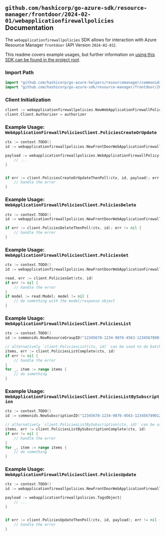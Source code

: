 
## `github.com/hashicorp/go-azure-sdk/resource-manager/frontdoor/2024-02-01/webapplicationfirewallpolicies` Documentation

The `webapplicationfirewallpolicies` SDK allows for interaction with Azure Resource Manager `frontdoor` (API Version `2024-02-01`).

This readme covers example usages, but further information on [using this SDK can be found in the project root](https://github.com/hashicorp/go-azure-sdk/tree/main/docs).

### Import Path

```go
import "github.com/hashicorp/go-azure-helpers/resourcemanager/commonids"
import "github.com/hashicorp/go-azure-sdk/resource-manager/frontdoor/2024-02-01/webapplicationfirewallpolicies"
```


### Client Initialization

```go
client := webapplicationfirewallpolicies.NewWebApplicationFirewallPoliciesClientWithBaseURI("https://management.azure.com")
client.Client.Authorizer = authorizer
```


### Example Usage: `WebApplicationFirewallPoliciesClient.PoliciesCreateOrUpdate`

```go
ctx := context.TODO()
id := webapplicationfirewallpolicies.NewFrontDoorWebApplicationFirewallPolicyID("12345678-1234-9876-4563-123456789012", "example-resource-group", "policyName")

payload := webapplicationfirewallpolicies.WebApplicationFirewallPolicy{
	// ...
}


if err := client.PoliciesCreateOrUpdateThenPoll(ctx, id, payload); err != nil {
	// handle the error
}
```


### Example Usage: `WebApplicationFirewallPoliciesClient.PoliciesDelete`

```go
ctx := context.TODO()
id := webapplicationfirewallpolicies.NewFrontDoorWebApplicationFirewallPolicyID("12345678-1234-9876-4563-123456789012", "example-resource-group", "policyName")

if err := client.PoliciesDeleteThenPoll(ctx, id); err != nil {
	// handle the error
}
```


### Example Usage: `WebApplicationFirewallPoliciesClient.PoliciesGet`

```go
ctx := context.TODO()
id := webapplicationfirewallpolicies.NewFrontDoorWebApplicationFirewallPolicyID("12345678-1234-9876-4563-123456789012", "example-resource-group", "policyName")

read, err := client.PoliciesGet(ctx, id)
if err != nil {
	// handle the error
}
if model := read.Model; model != nil {
	// do something with the model/response object
}
```


### Example Usage: `WebApplicationFirewallPoliciesClient.PoliciesList`

```go
ctx := context.TODO()
id := commonids.NewResourceGroupID("12345678-1234-9876-4563-123456789012", "example-resource-group")

// alternatively `client.PoliciesList(ctx, id)` can be used to do batched pagination
items, err := client.PoliciesListComplete(ctx, id)
if err != nil {
	// handle the error
}
for _, item := range items {
	// do something
}
```


### Example Usage: `WebApplicationFirewallPoliciesClient.PoliciesListBySubscription`

```go
ctx := context.TODO()
id := commonids.NewSubscriptionID("12345678-1234-9876-4563-123456789012")

// alternatively `client.PoliciesListBySubscription(ctx, id)` can be used to do batched pagination
items, err := client.PoliciesListBySubscriptionComplete(ctx, id)
if err != nil {
	// handle the error
}
for _, item := range items {
	// do something
}
```


### Example Usage: `WebApplicationFirewallPoliciesClient.PoliciesUpdate`

```go
ctx := context.TODO()
id := webapplicationfirewallpolicies.NewFrontDoorWebApplicationFirewallPolicyID("12345678-1234-9876-4563-123456789012", "example-resource-group", "policyName")

payload := webapplicationfirewallpolicies.TagsObject{
	// ...
}


if err := client.PoliciesUpdateThenPoll(ctx, id, payload); err != nil {
	// handle the error
}
```
